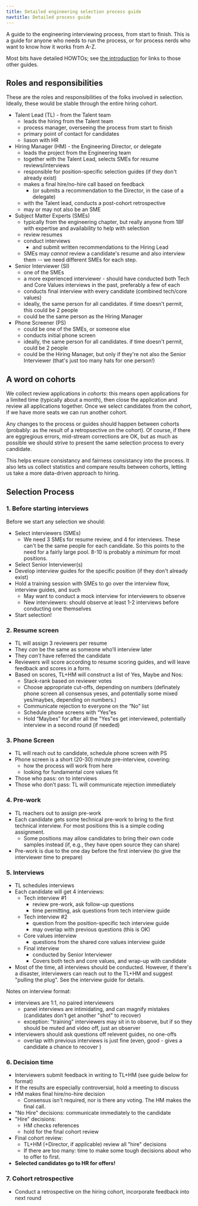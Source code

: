 ```yaml
---
title: Detailed engineering selection process guide
navtitle: Detailed process guide
---
```


A guide to the engineering interviewing process, from start to finish. This is a
guide for anyone who needs to run the process, or for process nerds who want to
know how it works from A-Z.

Most bits have detailed HOWTOs; see [the introduction](/) for links to those
other guides.

## Roles and responsibilities

These are the roles and responsibilities of the folks involved in selection.
Ideally, these would be stable through the entire hiring cohort.

- Talent Lead (TL) - from the Talent team
    - leads the hiring from the Talent team
    - process manager, overseeing the process from start to finish
    - primary point of contact for candidates
    - liason with HR
- Hiring Manager (HM) - the Engineering Director, or delegate
    - leads the project from the Engineering team
    - together with the Talent Lead, selects SMEs for resume reviews/interviews
    - responsible for position-specific selection guides (if they don't already exist)
    - makes a final hire/no-hire call based on feedback
        - (or submits a recommendation to the Director, in the case of a delegate)
    - with the Talent lead, conducts a post-cohort retrospective
    - may or may not also be an SME
- Subject Matter Experts (SMEs)
    - typically from the engineering chapter, but really anyone from 18F with expertise and availability to help with selection
    - review resumes
    - conduct interviews
        - and submit written recommendations to the Hiring Lead
    - SMEs may *cannot* review a candidate's resume and also interview them -- we need different SMEs for each step.
- Senior Interviewer (SI)
    - one of the SMEs
    - a more experienced interviewer - should have conducted both Tech and Core Values interviews in the past, preferably a few of each
    - conducts final interview with every candidate (combined tech/core values)
    - ideally, the same person for all candidates. if time doesn't permit, this could be 2 people
    - could be the same person as the Hiring Manager
- Phone Screener (PS)
    - could be one of the SMEs, or someone else
    - conducts initial phone screen
    - ideally, the same person for all candidates. if time doesn't permit, could be 2 people
    - could be the Hiring Manager, but only if they're not also the Senior Interviewer (that's just too many hats for one person!)

## A word on cohorts

We collect review applications in *cohorts*: this means open applications for a limited time (typically about a month), then close the application and review all applications together. Once we select candidates from the cohort, if we have more seats we can run another cohort.

Any changes to the process or guides should happen between cohorts (probably: as the result of a retropsective on the cohort). Of course, if there are eggregious errors, mid-stream corrections are OK, but as much as possible we should strive to present the same selection process to every candidate.

This helps ensure consistancy and fairness consistancy into the process. It also lets us collect statistics and compare results between cohorts, letting us take a more data-driven approach to hiring.

## Selection Process

### 1. Before starting interviews

Before we start any selection we should:

- Select interviewers (SMEs)
    - We need 3 SMEs for resume review, and 4 for interviews. These can't be the same people for each candidate. So this points to the need for a fairly large pool. 8-10 is probably a *minimum* for most positions.
- Select Senior Interviewer(s)
- Develop interview guides for the specific position (if they don't already exist)
- Hold a training session with SMEs to go over the interview flow, interview guides, and such
    - May want to conduct a mock interview for interviewers to observe
    - New interviewers: should observe at least 1-2 interviews before conducting one themselves
- Start selection!

### 2. Resume screen 

- TL will assign 3 reviewers  per resume
- They *can* be the same as someone who’ll interview later
- They *can’t* have referred the candidate
- Reviewers will score according to resume scoring guides, and will leave feedback and scores in a form.
- Based on scores, TL+HM will construct a list of Yes, Maybe and Nos:
    - Stack-rank based on reviewer votes
    - Choose appropriate cut-offs, depending on numbers (definately phone screen all consensus yeses, and potentially some mixed yes/maybes, depending on numbers.)
    - Communicate rejection to everyone on the “No” list
    - Schedule phone screens with “Yes”es
    - Hold “Maybes” for after all the "Yes"es get interviewed, potentially interview in a second round (if needed)

### 3. Phone Screen

- TL will reach out to candidate, schedule phone screen with PS
- Phone screen is a short (20-30) minute pre-interview, covering:
    - how the process will work from here
    - looking for fundamental core values fit
- Those who pass: on to interviews
- Those who don’t pass: TL will communicate rejection immediately

### 4. Pre-work

- TL reachers out to assign pre-work
- Each candidate gets some technical pre-work to bring to the first technical interview. For most positions this is a simple coding assignment.
    - Some positions may allow candidates to bring their own code samples instead (if, e.g., they have open source they can share)
- Pre-work is due to the one day before the first interview (to give the interviewer time to prepare)

### 5. Interviews

- TL schedules interviews
- Each candidate will get 4 interviews:
    - Tech interview #1 
        - review pre-work, ask follow-up questions
        - time permitting, ask questions from tech interview guide
    - Tech interview #2
        - question from the position-specific tech interview guide
        - may overlap with previous questions (this is OK)
    - Core values interview
        - questions from the shared core values interview guide
    - Final interview
        - conducted by Senior Interviewer
        - Covers both tech and core values, and wrap-up with candidate
- Most of the time, all interviews should be conducted. However, if there's a disaster, interviewers can reach out to the TL+HM and suggest "pulling the plug". See the interview guide for details.

Notes on interview format:

- interviews are 1:1, no paired interviewers
    - panel interviews are intimidating, and can magnify mistakes (candidates don't get another "shot" to recover)
    - exception: "training" interviewers may sit in to observe, but if so they should be muted and video off, just an observer
- interviewers should ask questions off relevent guides, no one-offs
    - overlap with previous interviews is just fine (even, good - gives a candidate a chance to recover )

### 6. Decision time

- Interviewers submit feedback in writing to TL+HM (see guide below for format)
- If the results are especially controversial, hold a meeting to discuss
- HM makes final hire/no-hire decision 
    - Consensus isn't required, nor is there any voting. The HM makes the final call.
- "No Hire" decisions: communicate immediately to the candidate
- "Hire" decisions: 
    - HM checks references
    - hold for the final cohort review
- Final cohort review:
    - TL+HM (+Director, if applicable) review all "hire" decisions
    - If there are too many: time to make some tough decisions about who to offer to first.
- **Selected candidates go to HR for offers!**

### 7. Cohort retrospective

- Conduct a retrospective on the hiring cohort, incorporate feedback into next round